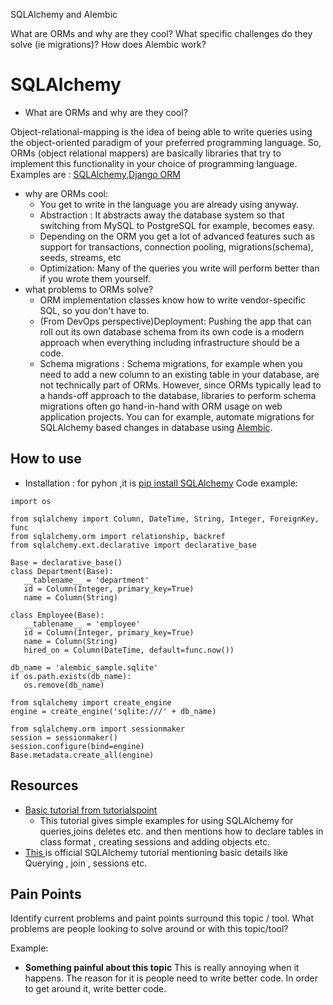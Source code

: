 SQLAlchemy and Alembic

What are ORMs and why are they cool?
What specific challenges do they solve (ie migrations)?
How does Alembic work?

# SQLAlchemy
- What are ORMs and why are they cool?

Object-relational-mapping is the idea of being able to write queries using the object-oriented paradigm of your preferred programming language. So, ORMs (object relational mappers) are basically libraries that try to implement this functionality in your choice of programming language. Examples are : [SQLAlchemy](https://www.sqlalchemy.org/),[Django ORM](https://www.fullstackpython.com/django-orm.html)
   - why are ORMs cool: 
     - You get to write in the language you are already using anyway.
     - Abstraction : It abstracts away the database system so that switching from MySQL to PostgreSQL for example, becomes easy.
     - Depending on the ORM you get a lot of advanced features such as support for transactions, connection pooling, migrations(schema), seeds, streams, etc
     - Optimization: Many of the queries you write will perform better than if you wrote them yourself.
   - what problems to ORMs solve?
     - ORM implementation classes know how to write vendor-specific SQL, so you don't have to.
     - (From DevOps perspective)Deployment: Pushing the app that can roll out its own database schema from its own code is a modern approach when everything including infrastructure should be a code.
     - Schema migrations : 
Schema migrations, for example when you need to add a new column to an existing table in your database, are not technically part of ORMs. However, since ORMs typically lead to a hands-off approach to the database, libraries to perform schema migrations often go hand-in-hand with ORM usage on web application projects. You can for example, automate migrations for SQLAlchemy based changes in database using [Alembic](https://alembic.sqlalchemy.org/en/latest/).
   

 



## How to use 
- Installation : for pyhon ,it is [pip install SQLAlchemy](https://pypi.org/project/SQLAlchemy/)
 Code example:
 ```
import os
 
from sqlalchemy import Column, DateTime, String, Integer, ForeignKey, func
from sqlalchemy.orm import relationship, backref
from sqlalchemy.ext.declarative import declarative_base

Base = declarative_base()
class Department(Base):
    __tablename__ = 'department'
    id = Column(Integer, primary_key=True)
    name = Column(String)
    
class Employee(Base):
    __tablename__ = 'employee'
    id = Column(Integer, primary_key=True)
    name = Column(String)
    hired_on = Column(DateTime, default=func.now())
    
db_name = 'alembic_sample.sqlite'
if os.path.exists(db_name):
    os.remove(db_name)
 
from sqlalchemy import create_engine
engine = create_engine('sqlite:///' + db_name)
 
from sqlalchemy.orm import sessionmaker
session = sessionmaker()
session.configure(bind=engine)
Base.metadata.create_all(engine)
```


## Resources 


- [Basic tutorial from tutorialspoint](https://www.tutorialspoint.com/sqlalchemy/sqlalchemy_introduction.htm)
    - This tutorial gives simple examples for using SQLAlchemy for queries,joins deletes etc. and then mentions how to declare tables in class format , creating sessions and adding objects etc.
- [This ](https://docs.sqlalchemy.org/en/13/orm/tutorial.html)is official SQLAlchemy tutorial mentioning basic details like Querying , join , sessions etc.


## Pain Points 
Identify current problems and paint points surround this topic / tool. What problems are people looking to solve around or with this topic/tool?

Example:
- **Something painful about this topic**
This is really annoying when it happens.  The reason for it is people need to write better code.  In order to get around it, write better code.



